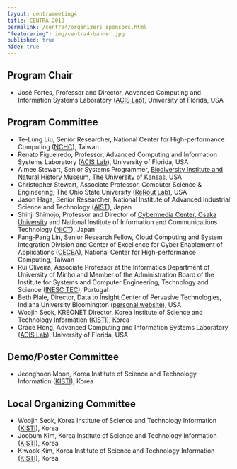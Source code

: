 ```yaml
---
layout: centrameeting4
title: CENTRA 2019
permalink: /centra4/organizers_sponsors.html
"feature-img": img/centra4-banner.jpg
published: true
hide: true
---
```


## Program Chair
* José Fortes, Professor and Director, Advanced Computing and Information Systems Laboratory (<a href="http://acis.ufl.edu" target="_blank">ACIS Lab</a>), University of Florida, USA <br>

## Program Committee 
* Te-Lung Liu, Senior Researcher, National Center for High-performance Computing (<a href="https://www.nchc.org.tw/en" target="_blank">NCHC</a>), Taiwan 
* Renato Figueiredo, Professor, Advanced Computing and Information Systems Laboratory (<a href="http://acis.ufl.edu" target="_blank">ACIS Lab</a>), University of Florida, USA  
* Aimee Stewart, Senior Systems Programmer, <a href="https://biodiversity.ku.edu/" target="_blank">Biodiversity Institute and Natural History Museum, The University of Kansas</a>, USA  
* Christopher Stewart, Associate Professor, Computer Science & Engineering, The Ohio State University (<a href="http://web.cse.ohio-state.edu/~stewart.962/" target="_blank">ReRout Lab</a>), USA  
* Jason Haga, Senior Researcher, National Institute of Advanced Industrial Science and Technology (<a href="https://www.itri.aist.go.jp/en/" target="_blank">AIST</a>), Japan    
* Shinji Shimojo, Professor and Director of <a href="http://www.cmc.osaka-u.ac.jp/?lang=en" target="_blank">Cybermedia Center, Osaka University</a> and National Institute of Information and Communications Technology (<a href="https://www.nict.go.jp/en/" target="_blank">NICT</a>), Japan   
* Fang-Pang Lin, Senior Research Fellow, Cloud Computing and System Integration Division and Center of Excellence for Cyber Enablement of Applications (<a href="http://www.cecea.tw/e_index.php" target="_blank">CECEA</a>), National Center for High-performance Computing, Taiwan <br>
* Rui Oliveira, Associate Professor at the Informatics Department of University of Minho and Member of the Administration Board of the Institute for Systems and Computer Engineering, Technology and Science (<a href="https://www.inesctec.pt/en" target="_blank">INESC TEC</a>), Portugal  
* Beth Plale, Director, Data to Insight Center of Pervasive Technologies, Indiana University Bloomington (<a href="http://pages.iu.edu/~plale/" target="_blank" >personal website</a>), USA     
* Woojin Seok, KREONET Director, Korea Institute of Science and Technology Information (<a href="https://www.kisti.re.kr/eng/" target="_blank">KISTI</a>), Korea  
* Grace Hong, Advanced Computing and Information Systems Laboratory (<a href="http://acis.ufl.edu" target="_blank">ACIS Lab</a>), University of Florida, USA <br>

## Demo/Poster Committee
* Jeonghoon Moon, Korea Institute of Science and Technology Information (<a href="https://www.kisti.re.kr/eng/" target="_blank">KISTI</a>), Korea <br> 

## Local Organizing Committee
* Woojin Seok, Korea Institute of Science and Technology Information (<a href="https://www.kisti.re.kr/eng/" target="_blank">KISTI</a>), Korea  
* Joobum Kim, Korea Institute of Science and Technology Information (<a href="https://www.kisti.re.kr/eng/" target="_blank">KISTI</a>), Korea  
* Kiwook Kim, Korea Institute of Science and Technology Information (<a href="https://www.kisti.re.kr/eng/" target="_blank">KISTI</a>), Korea 

